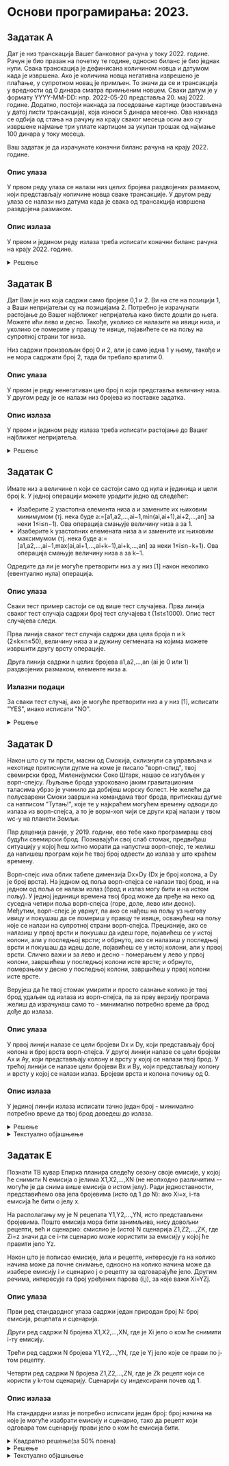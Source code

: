 # Основи програмирања:  2023.



## Задатак A

Дат је низ транскација Вашег банковног рачуна у току 2022. године. Рачун је био празан на почетку те године, односно биланс је био једнак нули. Свака транскација је дефинисана количином новца и датумом када је извршена. Ако је количина новца негативна изврешено је плаћање, у супротном новац је примљен. То значи да се и трансакција у вредности од 0 динара сматра примњеним новцем. Сваки датум је у формату YYYY-MM-DD: нпр. 2022-05-20 представља 20. мај 2022. године. Додатно, постоји накнада за поседовање картице (изостављена у датој листи трансакција), која износи 5 динара месечно. Ова накнада се одбија од стања на рачуну на крају сваког месеца осим ако су извршене најмање три уплате картицом за укупан трошак од најмање 100 динара у току месеца.

Ваш задатак је да израчунате коначни биланс рачуна на крају 2022. године.

### Опис улаза

У првом реду улаза се налази низ целих бројева раздвојених размаком, који представљају количине новца сваке трансакције. У другом реду улаза се налази низ датума када је свака од трансакција извршена развдојена размаком.


### Опис излаза

У првом и једином реду излаза треба исписати коначни биланс рачуна на крају 2022. године.

<details markdown='block'>
<summary>Решење </summary>

```python
A = list(map(int,input().split()))
D = list(input().split())

def transakcije(A,D):
    table = dict()
    for i in range(len(D)):
        if A[i] <0:
            if D[i][:7] in table:
            
                table[D[i][:7]][0]+=1
                table[D[i][:7]][1]+=A[i]
            else:
                table[D[i][:7]]=[1,A[i]]

    times_five = 12
    for key,val in table.items():
        if val[0] >=3 and val[1]<=-100:
            times_five-=1
    
    return sum(A)-5*times_five

print(transakcije(A,D))

```
</details>

## Задатак B

Дат Вам је низ која садржи само бројеве 0,1 и 2. Ви на сте на позицији 1, а Ваши непријатељи су на позицијама 2. Потребно је израчунати растојање до Вашег најближег непријатеља како бисте дошли до њега. Можете ићи лево и десно. Такође, уколико се налазите на ивици низа, и уколико се померите у правцу те ивице, појавићете се на пољу на супротној страни тог низа.

Низ садржи произвољан број 0 и 2, али је само једна 1 у њему, такође и не мора садржати број 2, тада би требало вратити 0.

### Oпис улаза
У првом је реду ненегативан цео број n који представља величину низа. У другом реду је се налази низ бројева из поставке задатка.


### Опис излаза
У првом и једином реду излаза треба исписати растојање до Вашег најближег непријатеља.


<details markdown='block'>
<summary>Решење </summary>

```python
n = int(input())
array = [int(num) for num in input()]

def ClosestEnemyI(array):
    enemies = []
    for i in range(len(array)):
            if array[i] == 1: me = i
            if array[i] == 2: enemies.append(i)
    moves = []
    for x in enemies:
        no_wrap = abs(me - x)
        wrap = n - abs(me - x)
        moves.append(min(no_wrap, wrap))
    return min(moves) if moves else 0

print(ClosestEnemyI(array))

```
</details>

## Задатак C

Имате низ a величине n који се састоји само од нула и јединица и цели број k. У једној операцији можете урадити једно од следећег:

* Изаберите 2 узастопна елемента низа a и замените их њиховим минимумом (тј. нека буде a:=[a1,a2,…,ai−1,min(ai,ai+1),ai+2,…,an] за неки 1≤i≤n−1). Ова операција смањује величину низа a за 1.
* Изаберите k узастопних елемената низа a и замените их њиховим максимумом (тј. нека буде a:=[a1,a2,…,ai−1,max(ai,ai+1,…,ai+k−1),ai+k,…,an] за неки 1≤i≤n−k+1). Ова операција смањује величину низа a за k−1.

Одредите да ли је могуће претворити низ a у низ [1] након неколико (евентуално нула) операција.

### Опис улаза

Сваки тест пример састоји се од више тест случајева. Прва линија сваког тест случаја садржи број тест случајева t (1≤t≤1000). Опис тест случајева следи.

Прва линија сваког тест случаја садржи два цела броја n и k (2≤k≤n≤50), величину низа a и дужину сегмената на којима можете извршити другу врсту операције.

Друга линија садржи n целих бројева a1,a2,…,an (ai је 0 или 1) раздвојених размаком, елементе низа a.

### Излазни подаци

За сваки тест случај, ако је могуће претворити низ a у низ [1], исписати "YES", инако исписати "NO".

<details markdown='block'>
<summary>Решење </summary>

```python
n = int(input())
 
for _ in range(n):
    m, k = map(int, input().split())
    a = list(map(int, input().split()))
    if 1 in a:
        print("YES")
    else:
        print("NO")
```
</details>


## Задатак D

Након што су ти прсти, масни од Смокија, склизнули са управљача и нехотице притиснули дугме на коме је писало "ворп-спид", твој свемирски брод, Миленијумски Соко Штарк, нашао се изгубљен у ворп-спејсу. Љуљање брода узроковано јаким гравитационим таласима убрзо је учинило да добијеш морску болест. Не желећи да полусварени Смоки заврши на командама твог брода, притискаш дугме са натписом "Тутањ!", које те у најкраћем могућем времену одводи до излаза из ворп-спејса, а то је ворм-хол чији се други крај налази у твом wc-у на планети Земљи.

Пар деценија раније, у 2019. години, ево тебе како програмираш свој будући свемирски брод. Познавајући свој слаб стомак, предвиђаш ситуацију у којој ћеш хитно морати да напустиш ворп-спејс, те желиш да напишеш програм који ће твој број одвести до излаза у што краћем времену.

Ворп-спејс има облик табеле димензија Dx×Dy (Dx је број колона, а Dy је број врста). На једном од поља ворп-спејса се налази твој брод, и на једном од поља се налази излаз (брод и излаз могу бити и на истом пољу). У једној јединици времена твој брод може да пређе на неко од суседна четири поља ворп-спејса (горе, доле, лево или десно). Међутим, ворп-спејс је уврнут, па ако се нађеш на пољу уз његову ивицу и покушаш да се помериш у правцу те ивице, осванућеш на пољу које се налази на супротној страни ворп-спејса. Прецизније, ако се налазиш у првој врсти и покушаш да идеш горе, појавићеш се у истој колони, али у последњој врсти; и обрнуто, ако се налазиш у последњој врсти и покушаш да идеш доле, појавићеш се у истој колони, али у првој врсти. Слично важи и за лево и десно - померањем у лево у првој колони, завршићеш у последњој колони исте врсте; и обрнуто, померањем у десно у последњој колони, завршићеш у првој колони исте врсте.

Верујеш да ће твој стомак умирити и просто сазнање колико је твој брод удаљен од излаза из ворп-спејса, па за прву верзију програма желиш да израчунаш само то - минимално потребно време да брод дође до излаза. 

### Опис улаза
У првој линији налазе се цели бројеви Dx и Dy, који представљају број колона и број врста ворп-спејса. У другој линији налазе се цели бројеви Ax и Ay, који представљају колону и врсту у којој се налази твој брод. У трећој линији се налазе цели бројеви Bx и By, који представљају колону и врсту у којој се налази излаз. Бројеви врста и колона почињу од 0.

### Опис излаза
У јединој линији излаза исписати тачно један број - минимално потребно време да твој брод доведеш до излаза.

<details markdown='block'>
<summary>Решење </summary>

```python
m, n = map(int, input().split())
a, b = map(int, input().split())
c, d = map(int, input().split())
print(min(abs(c-a),m-abs(c-a))+min(abs(d-b),n-abs(d-b)))
```
</details>


<details markdown='block'>
<summary>Текстуално објашњење </summary>

Приметимо да координате можемо да посматрамо независно. Најлакши начин да решимо задатак је анализом случајева. За обе координате разматрамо два случаја, да ли смо прешли преко ивице или не. Посматрајмо $x$ координату почетног и крајњег поља. Уколико нисмо прешли ивицу од поља $A_{x}$ до поља $B_{x}$, растојање је $|A_{x}-B_{x}|$. Уколико јесмо и дужина ворп-спејса је $D_{x}$, растојање је $D_{x}-|A_{x}-B_{x}|$.  Дакле, минималан број корака да би смо се нашли на $x$ координати на којој је крајње поље је $\min(|A_{x}-B_{x}|,D_{x}-|A_{x}-B_{x}|)$. Сличан резултат добијамо за $y$ координату,   $\min(|A_{y}-B_{y}|,D_{y}-|A_{y}-B_{y}|)$. Укупан број корака је $\min(|A_{x}-B_{x}|,D_{x}-|A_{x}-B_{x}|) + \min(|A_{y}-B_{y}|,D_{y}-|A_{y}-B_{y}|)$.


</details>


## Задатак E

Познати ТВ кувар Епирка планира следећу сезону своје емисије, у којој ће снимити N емисија о јелима X1,X2,…,XN (не неопходно различитим -- могуће је да снима више емисија о истом јелу). Ради једноставности, представићемо ова јела бројевима (исто од 1 до N): ако Xi=x, i-та емисија ће бити о јелу x.

На располагању му је N рецепата Y1,Y2,…,YN, исто представљени бројевима. Пошто емисија мора бити занимљива, нису довољни рецепти, већ и сценарио: смислио је (исто) N сценарија Z1,Z2,…,ZK, где Zi=z значи да се i-ти сценарио може користити за емисију у којој ће правити јело Yz.

Након што је пописао емисије, јела и рецепте, интересује га на колико начина може да почне снимање, односно на колико начина може да изабере емисију i и сценарио j о рецепту за одговарајуће јело. Другим речима, интересује га број уређених парова (i,j), за које важи Xi=YZj.

### Опис улаза

Први ред стандардног улаза садржи један природан број N: број емисија, рецепата и сценарија.

Други ред садржи N бројева X1,X2,…,XN, где је Xi јело о ком ће снимити i-ту емисију.

Трећи ред садржи N бројева Y1,Y2,…,YN, где је Yј јело које се прави по ј-том рецепту.

Четврти ред садржи N бројева Z1,Z2,…,ZN, где је Zk рецепт који се користи у k-том сценарију. Сценарији су индексирани почев од 1.

### Опис излаза

На стандардни излаз је потребно исписати један број: број начина на које је могуће изабрати емисију и сценарио, тако да рецепт који одговара том сценарију прави јело о ком ће емисија бити.

<details markdown='block'>
<summary>Kвадратно решење(за 50% поена) </summary>

```python
n = int(input())
x = list(map(int, input().split()))
y = list(map(int, input().split()))
z = list(map(int, input().split()))

count = 0
for i in range(n):
    for j in range(n):
        if x[i] == y[z[j] - 1]:
            count += 1
print(count)
```
</details>

<details markdown='block'>
<summary>Решење </summary>

```python
n = int(input())
x = list(map(int, input().split()))
y = list(map(int, input().split()))
z = list(map(int, input().split()))

count = {}
for j in range(n):
    count[y[z[j]-1]] = count.get(y[z[j]-1], 0) + 1

result = 0
for i in range(n):
    result += count.get(x[i], 0)

print(result)

```
</details>

<details markdown='block'>
<summary>Текстуално објашњење </summary>

Прва два подзадатка можемо једноставно решити са две угњеждене петље које испробавају сваки пар $(i, j)$ и броје за колико таквих парова је $X_i = Z_{Y_j}$. Временска сложеност овог алгоритма је $\mathcal{O}(N^2)$, што неће бити довољно за преостале подзадатке.

Алгоритам можемо побољшати тако што раздвојимо ове две петље: прво ћемо пребројати колико постоји епизода за свако могуће јело, односно израчунати низ $C$, где је $C_i$ број индекса $j$ где $X_j = i$. Пошто су све вредности $X_i$ највише $N$, овај низ стаје у меморију и можемо га попунити једним пролазом кроз $X$.

Сада је довољно да прођемо кроз $Z$, и за свако $Z_i$ укупном броју додамо $C_{Z_i}$ (број елемената у $X$ који би били одговарајући пар). Временска сложеност је сада $\mathcal{O}(N)$, сасвим довољно за $N \leq 10^5$.

</details>
